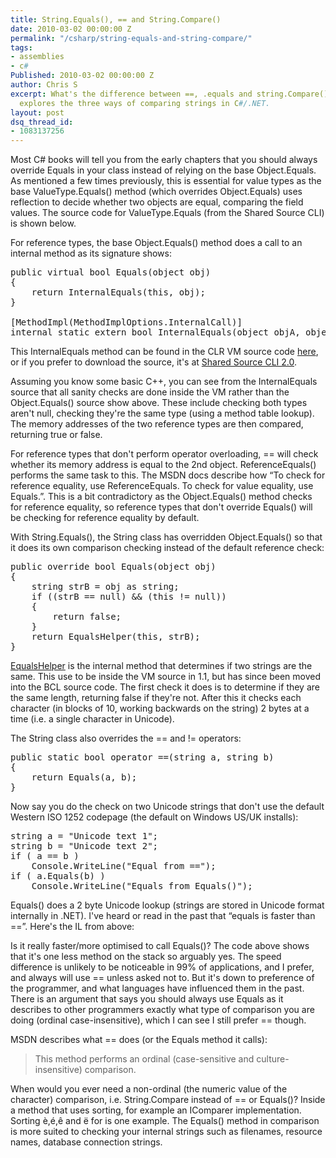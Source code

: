 ```yaml
---
title: String.Equals(), == and String.Compare()
date: 2010-03-02 00:00:00 Z
permalink: "/csharp/string-equals-and-string-compare/"
tags:
- assemblies
- c#
Published: 2010-03-02 00:00:00 Z
author: Chris S
excerpt: What's the difference between ==, .equals and string.Compare()? This post
  explores the three ways of comparing strings in C#/.NET.
layout: post
dsq_thread_id:
- 1083137256
---
```


Most C# books will tell you from the early chapters that you should always override Equals in your class instead of relying on the base Object.Equals. As mentioned a few times previously, this is essential for value types as the base ValueType.Equals() method (which overrides Object.Equals) uses reflection to decide whether two objects are equal, comparing the field values. The source code for ValueType.Equals (from the Shared Source CLI) is shown below. 

<!--more-->

  
<script src="https://gist.github.com/yetanotherchris/4952780.js"></script>

For reference types, the base Object.Equals() method does a call to an internal method as its signature shows:

<pre>public virtual bool Equals(object obj)
{
	return InternalEquals(this, obj);
}

[MethodImpl(MethodImplOptions.InternalCall)]
internal static extern bool InternalEquals(object objA, object objB);
</pre>

This InternalEquals method can be found in the CLR VM source code [here][1], or if you prefer to download the source, it's at [Shared Source CLI 2.0][2]. 

Assuming you know some basic C++, you can see from the InternalEquals source that all sanity checks are done inside the VM rather than the Object.Equals() source show above. These include checking both types aren't null, checking they're the same type (using a method table lookup). The memory addresses of the two reference types are then compared, returning true or false. 

For reference types that don't perform operator overloading, == will check whether its memory address is equal to the 2nd object. ReferenceEquals() performs the same task to this. The MSDN docs describe how &#8220;To check for reference equality, use ReferenceEquals. To check for value equality, use Equals.&#8221;. This is a bit contradictory as the Object.Equals() method checks for reference equality, so reference types that don't override Equals() will be checking for reference equality by default. 

With String.Equals(), the String class has overridden Object.Equals() so that it does its own comparison checking instead of the default reference check: 

<pre>public override bool Equals(object obj)
{
	string strB = obj as string;
	if ((strB == null) &#038;&#038; (this != null))
	{
		return false;
	}
	return EqualsHelper(this, strB);
}</pre>

[EqualsHelper][3] is the internal method that determines if two strings are the same. This use to be inside the VM source in 1.1, but has since been moved into the BCL source code. The first check it does is to determine if they are the same length, returning false if they're not. After this it checks each character (in blocks of 10, working backwards on the string) 2 bytes at a time (i.e. a single character in Unicode). 

The String class also overrides the == and != operators: 

<pre>public static bool operator ==(string a, string b)
{
	return Equals(a, b);
}
</pre>

Now say you do the check on two Unicode strings that don't use the default Western ISO 1252 codepage (the default on Windows US/UK installs): 

<pre>string a = "Unicode text 1";
string b = "Unicode text 2";
if ( a == b )
	Console.WriteLine("Equal from ==");
if ( a.Equals(b) )
	Console.WriteLine("Equals from Equals()");
</pre>

Equals() does a 2 byte Unicode lookup (strings are stored in Unicode format internally in .NET). I've heard or read in the past that &#8220;equals is faster than ==&#8221;. Here's the IL from above: 

<script src="https://gist.github.com/yetanotherchris/4952840.js"></script>

Is it really faster/more optimised to call Equals()? The code above shows that it's one less method on the stack so arguably yes. The speed difference is unlikely to be noticeable in 99% of applications, and I prefer, and always will use == unless asked not to. But it's down to preference of the programmer, and what languages have influenced them in the past. There is an argument that says you should always use Equals as it describes to other programmers exactly what type of comparison you are doing (ordinal case-insensitive), which I can see I still prefer == though. 

MSDN describes what == does (or the Equals method it calls): 

> This method performs an ordinal (case-sensitive and culture-insensitive) comparison.

When would you ever need a non-ordinal (the numeric value of the character) comparison, i.e. String.Compare instead of == or Equals()? Inside a method that uses sorting, for example an IComparer implementation. Sorting è,é,ê and ë for is one example. The Equals() method in comparison is more suited to checking your internal strings such as filenames, resource names, database connection strings.

 [1]: http://www.koders.com/cpp/fid191D8DC42DC6E980F49546893D6E3243A04AB1B1.aspx?s=InternalEquals
 [2]: http://www.microsoft.com/downloads/details.aspx?FamilyId=8C09FD61-3F26-4555-AE17-3121B4F51D4D&displaylang=en
 [3]: http://www.koders.com/csharp/fid6135F77482E6125D97DC3197AD53876AE1098662.aspx?s=EqualsHelper